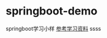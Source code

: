 # springboot-demo
springboot学习小样
[参考学习资料](http://git.oschina.net/didispace/SpringBoot-Learning)
ssss